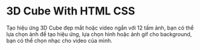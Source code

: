 # 3D Cube With HTML CSS
Tạo hiệu ứng 3D Cube đẹp mắt hoặc video ngắn với 12 tấm ảnh, bạn có thể lựa chọn ảnh để tạo hiệu ứng, lựa chọn hình hoặc ảnh gif cho background, bạn có thể chọn nhạc cho video của mình.
